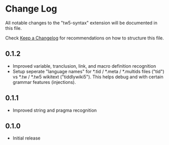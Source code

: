 # Change Log

All notable changes to the "tw5-syntax" extension will be documented in this file.

Check [Keep a Changelog](http://keepachangelog.com/) for recommendations on how to structure this file.

## 0.1.2

- Improved variable, tranclusion, link, and macro definition recognition
- Setup seperate "language names" for *.tid / *.meta / *.multids files ("tid") vs *.tw / *.tw5 wikitext ("tiddlywiki5"). This helps debug and with certain grammar features (injections).

## 0.1.1

- Improved string and pragma recognition

## 0.1.0

- Initial release